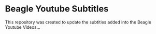 # Beagle Youtube Subtitles

This repository was created to update the subtitles added into the Beagle Youtube Videos...
